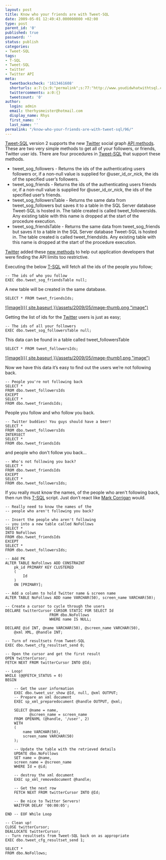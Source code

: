 ```yaml
---
layout: post
title: Know who your friends are with Tweet-SQL
date: 2009-05-01 12:49:43.000000000 +02:00
type: post
parent_id: '0'
published: true
password: ''
status: publish
categories:
- Tweet-SQL
tags:
- T-SQL
- Tweet-SQL
- twitter
- Twitter API
meta:
  tweetbackscheck: '1613461608'
  shorturls: a:7:{s:9:"permalink";s:77:"http://www.youdidwhatwithtsql.com/know-who-your-friends-are-with-tweet-sql/96";s:4:"isgd";s:17:"http://is.gd/C94u";s:5:"bitly";s:19:"http://bit.ly/ms2sG";s:5:"snipr";s:22:"http://snipr.com/iigmt";s:5:"snurl";s:22:"http://snurl.com/iigmt";s:7:"snipurl";s:24:"http://snipurl.com/iigmt";s:7:"tinyurl";s:25:"http://tinyurl.com/d736fr";}
  twittercomments: a:0:{}
  tweetcount: '0'
author:
  login: admin
  email: therhysmeister@hotmail.com
  display_name: Rhys
  first_name: ''
  last_name: ''
permalink: "/know-who-your-friends-are-with-tweet-sql/96/"
---
```

[Tweet-SQL](http://www.tweet-sql.com) version 2 supports the new [Twitter](http://twitter.com) social graph [API methods](http://apiwiki.twitter.com/Twitter-API-Documentation). These are two very simple methods to get all of your followers, or friends, Twitter user ids. There are four procedures in [Tweet-SQL](http://www.tweet-sql.com/) that support these methods.

- tweet\_sog\_followers - Returns the ids of the authenticating users followers or, if a non-null value is supplied for @user\_id\_or\_nick, the ids of the specified user’s followers. 
- tweet\_sog\_friends - Returns the ids of the authenticating users friends or, if a non-null value is supplied for @user\_id\_or\_nick, the ids of the specified user’s friends. 
- tweet\_sog\_followersTable - Returns the same data from tweet\_sog\_followers but saves it to a table in the SQL Server database Tweet-SQL is hosted in. The table created is called tweet\_followersIds. Any existing table with this name is dropped at the start of the procedure execution. 
- tweet\_sog\_friendsTable - Returns the same data from tweet\_sog\_friends but saves it to a table in the SQL Server database Tweet-SQL is hosted in. The table created is called tweet\_friendsIds. Any existing table with this name is dropped at the start of the procedure execution. 

[Twitter](http://twitter.com) added these [new methods](http://groups.google.com/group/twitter-development-talk/browse_thread/thread/98f4c4d13954e8bf/b32f96fb0f73a7ae?lnk=gst&q=social+graph#b32f96fb0f73a7ae) to help out application developers that were finding the API limits too restrictive.

Executing the below [T-SQL](http://en.wikipedia.org/wiki/T-SQL) will fetch all the ids of the people you follow;

```
-- The ids of who you follow
EXEC dbo.tweet_sog_friendsTable null;
```

A new table will be created in the same database.

```
SELECT * FROM tweet_friendsIds;
```

[![image]({{ site.baseurl }}/assets/2009/05/image-thumb.png "image")](http://www.youdidwhatwithtsql.com/wp-content/uploads/2009/05/image.png)

Getting the list of ids for the [Twitter](http://twitter.com) users is just as easy;

```
-- The ids of all your followers
EXEC dbo.tweet_sog_followersTable null;
```

This data can be found in a table called tweet\_followersTable

```
SELECT * FROM tweet_followersIds;
```

[![image]({{ site.baseurl }}/assets/2009/05/image-thumb1.png "image")](http://www.youdidwhatwithtsql.com/wp-content/uploads/2009/05/image1.png)

Now we have this data it’s easy to find out the users we’re not following back.

```
-- People you're not following back
SELECT *
FROM dbo.tweet_followersIds
EXCEPT
SELECT *
FROM dbo.tweet_friendsIds;
```

People you follow and who follow you back.

```
-- Twitter buddies! You guys should have a beer!
SELECT *
FROM dbo.tweet_followersIds
INTERSECT
SELECT *
FROM dbo.tweet_friendsIds
```

and people who don't follow you back...

```
-- Who's not following you back?
SELECT *
FROM dbo.tweet_friendsIds
EXCEPT
SELECT *
FROM dbo.tweet_followersIds;
```

If you really must know the names, of the people who aren't following back, then run this [T-SQL](http://en.wikipedia.org/wiki/T-SQL) script. Just don’t react like [Mark Corrigan](http://en.wikipedia.org/wiki/Mark_Corrigan) would.

```
-- Really need to know the names of the
-- people who aren't following you back?

-- Insert the people who aren't following
-- you into a new table called NoFollows
SELECT *
INTO NoFollows
FROM dbo.tweet_friendsIds
EXCEPT
SELECT *
FROM dbo.tweet_followersIds;

-- Add PK
ALTER TABLE NoFollows ADD CONSTRAINT
	pk_id PRIMARY KEY CLUSTERED
	(
		Id
	)
	ON [PRIMARY];

-- Add a column to hold Twitter name & screen name
ALTER TABLE NoFollows ADD name VARCHAR(50), screen_name VARCHAR(50);

-- Create a cursor to cycle through the users
DECLARE twitterCursor CURSOR STATIC FOR SELECT Id
					FROM dbo.NoFollows
					WHERE name IS NULL;

DECLARE @id INT, @name VARCHAR(50), @screen_name VARCHAR(50),
	@xml XML, @handle INT;

-- Turn of resultsets from Tweet-SQL
EXEC dbo.tweet_cfg_resultset_send 0;

-- Open the cursor and get the first result
OPEN twitterCursor;
FETCH NEXT FROM twitterCursor INTO @Id;

-- Loop!
WHILE (@@FETCH_STATUS = 0)
BEGIN

	-- Get the user information
	EXEC dbo.tweet_usr_show @Id, null, @xml OUTPUT;
	-- Prepare an xml document
	EXEC sp_xml_preparedocument @handle OUTPUT, @xml;

	SELECT @name = name,
		   @screen_name = screen_name
	FROM OPENXML (@handle, '/user', 2)
	WITH
	(
		name VARCHAR(50),
		screen_name VARCHAR(50)
	);

	-- Update the table with the retrieved details
	UPDATE dbo.NoFollows
	SET name = @name,
	screen_name = @screen_name
	WHERE Id = @id;

	-- destroy the xml document
	EXEC sp_xml_removedocument @handle;

	-- Get the next row
	FETCH NEXT FROM twitterCursor INTO @Id;

	-- Be nice to Twitter Servers!
	WAITFOR DELAY '00:00:05';

END -- EOF While Loop

-- Clean up!
CLOSE twitterCursor;
DEALLOCATE twitterCursor;
-- Turn resultsets from Tweet-SQL back on as appropriate
EXEC dbo.tweet_cfg_resultset_send 1;
```

```
SELECT *
FROM dbo.NoFollows;
```
